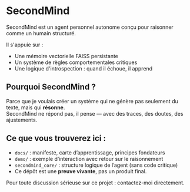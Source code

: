 # SecondMind

SecondMind est un agent personnel autonome conçu pour raisonner comme un humain structuré.

Il s'appuie sur :
- Une mémoire vectorielle FAISS persistante
- Un système de règles comportementales critiques
- Une logique d'introspection : quand il échoue, il apprend

## Pourquoi SecondMind ?

Parce que je voulais créer un système qui ne génère pas seulement du texte, mais qui **résonne**.  
SecondMind ne répond pas, il pense — avec des traces, des doutes, des ajustements.

## Ce que vous trouverez ici :

- `docs/` : manifeste, carte d’apprentissage, principes fondateurs
- `demo/` : exemple d’interaction avec retour sur le raisonnement
- `secondmind_core/` : structure logique de l’agent (sans code critique)
- Ce dépôt est une **preuve vivante**, pas un produit final.

Pour toute discussion sérieuse sur ce projet : contactez-moi directement.
